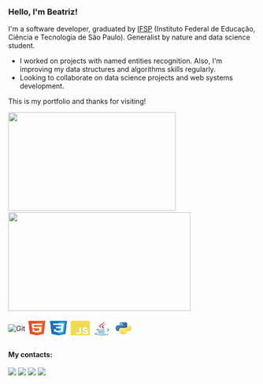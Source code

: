 
### Hello, I'm Beatriz!

I'm a software developer, graduated by <a href="https://www.ifsp.edu.br/" target="_blank">IFSP</a> (Instituto Federal de Educação, Ciência e Tecnologia de São Paulo). Generalist by nature and data science student.

- I worked on projects with named entities recognition. Also, I'm improving my data structures and algorithms skills regularly.<br>
- Looking to collaborate on data science projects and web systems development.

This is my portfolio and thanks for visiting!

<div>
  <a href="https://github.com/bpaixao">
    <img height="200px" width="340px" src="https://github-readme-stats.vercel.app/api/top-langs/?username=bpaixao&layout=compact&langs_count=7&theme=dark"/> 
  </a>
  <a href="https://github.com/bpaixao">
    <img height="200px" width="370px" src="https://github-readme-stats.vercel.app/api?username=bpaixao&show_icons=true&theme=dark"/> 
  </a>
 </div>
 
<div style="display: inline_block"><br>
  <img align="center" alt="Git" height="30" width="40" src="https://cdn.jsdelivr.net/gh/devicons/devicon/icons/git/git-original.svg">
  <img align="center" alt="HTML" height="30" width="40" src="https://raw.githubusercontent.com/devicons/devicon/master/icons/html5/html5-original.svg">
  <img align="center" alt="CSS" height="30" width="40" src="https://raw.githubusercontent.com/devicons/devicon/master/icons/css3/css3-original.svg">
  <img align="center" alt="Js" height="30" width="40" src="https://raw.githubusercontent.com/devicons/devicon/master/icons/javascript/javascript-plain.svg">
  <img align="center" alt="Java" height="30" width="40" src="https://raw.githubusercontent.com/devicons/devicon/master/icons/java/java-original.svg">
  <img align="center" alt="Python" height="30" width="40" src="https://raw.githubusercontent.com/devicons/devicon/master/icons/python/python-original.svg"> 
</div>

  ##
 #### My contacts:  
<div> 
  <a href="https://www.linkedin.com/in/bpaixao" target="_blank"><img src="https://img.shields.io/badge/-LinkedIn-%230077B5?style=for-the-badge&logo=linkedin&logoColor=white" target="_blank"></a> 
  <a href = "mailto:bpaixao@live.com" target="_blank"><img src="https://img.shields.io/badge/-OUTLOOK-%23333?style=for-the-badge&logo=gmail&logoColor=white" target="_blank"></a>
  <a href ="https://twitter.com/itsbpaixao" target="_blank"><img src="https://img.shields.io/badge/twitter-%231DA1F2.svg?&style=for-the-badge&logo=twitter&logoColor=white" target="_blank"/></a>
  <a href ="https://instagram.com/itsbpaixao" target="_blank"><img src="https://img.shields.io/badge/Instagram-E4405F?style=for-the-badge&logo=instagram&logoColor=white" target="_blank"/></a>
  
</div>

